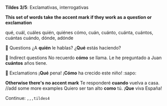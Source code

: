 **Tildes 3/5**: Exclamativas, interrogativas

**This set of words take the accent mark if they work as a question or exclamation**

qué,
cuál, cuáles
quién, quiénes
cómo,
cuán,
cuánto, cuánta, cuántos, cuántas
cuándo,
dónde, adónde


:small_orange_diamond: Questions
¿A **quién** le hablas?
¿**Qué** estás haciendo?


:small_orange_diamond: Indirect questions
No recuerdo **cómo** se llama.
Le he preguntado a Juan **cuántos** años tiene.


:small_orange_diamond: Exclamations
¡**Qué** pena!
¡**Cómo** ha crecido este niño! :sapo:


**Otherwise there's no accent mark**
Te responderé **cuando** vuelva a casa. //add some more examples
Quiero ser tan alto **como** tú.
¡**Que** viva España!


Continue: `,,,tildes4`
